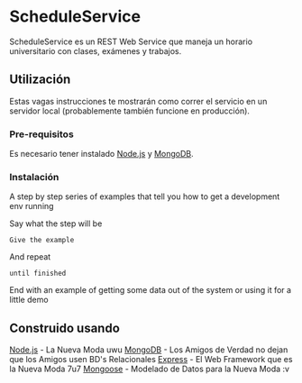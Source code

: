 # ScheduleService

ScheduleService es un REST Web Service que maneja un horario universitario con clases, exámenes y trabajos.

## Utilización

Estas vagas instrucciones te mostrarán como correr el servicio en un servidor local (probablemente también funcione en producción). 

### Pre-requisitos

Es necesario tener instalado [Node.js](https://nodejs.org/en/) y [MongoDB](https://www.mongodb.com).

### Instalación

A step by step series of examples that tell you how to get a development env running

Say what the step will be

```
Give the example
```

And repeat

```
until finished
```

End with an example of getting some data out of the system or using it for a little demo


## Construido usando 

[Node.js](https://nodejs.org/en/) - La Nueva Moda uwu
[MongoDB](https://www.mongodb.com) - Los Amigos de Verdad no dejan que los Amigos usen BD's Relacionales
[Express](https://expressjs.com) - El Web Framework que es la Nueva Moda 7u7
[Mongoose](https://mongoosejs.com) - Modelado de Datos para la Nueva Moda :v 


